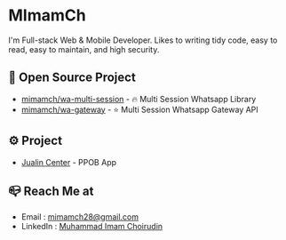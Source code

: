 
# MImamCh

I'm Full-stack Web & Mobile Developer.
Likes to writing tidy code, easy to read, easy to maintain, and high security.

## 📂 Open Source Project
- [mimamch/wa-multi-session](https://github.com/mimamch/wa-multi-session) - 🔥 Multi Session Whatsapp Library
- [mimamch/wa-gateway](https://github.com/mimamch/wa-gateway) - ⭐️ Multi Session Whatsapp Gateway API

## ⚙️ Project
- [Jualin Center](https://play.google.com/store/apps/details?id=com.jualincenter.app) - PPOB App

## 📪 Reach Me at
- Email : [mimamch28@gmail.com](mailto:mimamch28@gmail.com)
- LinkedIn : [Muhammad Imam Choirudin](https://www.linkedin.com/in/mimamch)
